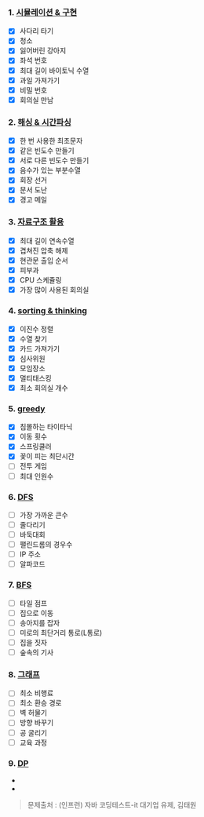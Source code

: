 ### 1. [시뮬레이션 & 구현](https://github.com/BBack-BBoo-Team/Problem_Solving/tree/master/advanced/%EC%8B%9C%EB%AE%AC%EB%A0%88%EC%9D%B4%EC%85%98%26%EA%B5%AC%ED%98%84)

- [X] 사다리 타기
- [X] 청소
- [X] 잃어버린 강아지
- [X] 좌석 번호
- [X] 최대 길이 바이토닉 수열
- [X] 과일 가져가기
- [X] 비밀 번호
- [X] 회의실 만남

### 2. [해싱 & 시간파싱](https://github.com/BBack-BBoo-Team/Problem_Solving/tree/master/advanced/%ED%95%B4%EC%8B%B1%26%EC%8B%9C%EA%B0%84%ED%8C%8C%EC%8B%B1)

- [X] 한 번 사용한 최초문자
- [X] 같은 빈도수 만들기
- [X] 서로 다른 빈도수 만들기
- [X] 음수가 있는 부분수열
- [X] 회장 선거
- [X] 문서 도난
- [X] 경고 메일

### 3. [자료구조 활용](https://github.com/BBack-BBoo-Team/Problem_Solving/tree/master/advanced/%EC%9E%90%EB%A3%8C%EA%B5%AC%EC%A1%B0)

- [X] 최대 길이 연속수열
- [X] 겹쳐진 압축 해제
- [X] 현관문 출입 순서
- [X] 피부과
- [X] CPU 스케쥴링
- [X] 가장 많이 사용된 회의실

### 4. [sorting & thinking](https://github.com/BBack-BBoo-Team/Problem_Solving/tree/master/advanced/%08Sorting%26Thinking)

- [X] 이진수 정렬
- [X] 수열 찾기
- [X] 카드 가져가기
- [X] 심사위원
- [X] 모임장소
- [X] 멀티태스킹
- [X] 최소 회의실 개수

### 5. [greedy](https://github.com/BBack-BBoo-Team/Problem_Solving/blob/master/advanced/greedy/README.md)

- [X] 침몰하는 타이타닉
- [X] 이동 횟수
- [X] 스프링쿨러
- [X] 꽃이 피는 최단시간
- [ ] 전투 게임
- [ ] 최대 인원수

### 6. [DFS](https://github.com/BBack-BBoo-Team/Problem_Solving/tree/master/advanced/DFS)

- [ ] 가장 가까운 큰수
- [ ] 줄다리기
- [ ] 바둑대회
- [ ] 팰린드롬의 경우수
- [ ] IP 주소
- [ ] 알파코드

### 7. [BFS](https://github.com/BBack-BBoo-Team/Problem_Solving/tree/master/advanced/BFS)
- [ ] 타일 점프
- [ ] 집으로 이동
- [ ] 송아지를 잡자
- [ ] 미로의 최단거리 통로(L통로)
- [ ] 집을 짓자
- [ ] 숲속의 기사

### 8. [그래프](https://github.com/BBack-BBoo-Team/Problem_Solving/tree/master/advanced/%EA%B7%B8%EB%9E%98%ED%94%84)

- [ ] 최소 비행료
- [ ] 최소 환승 경로
- [ ] 벽 허물기
- [ ] 방향 바꾸기
- [ ] 공 굴리기
- [ ] 교육 과정

### 9. [DP](https://github.com/BBack-BBoo-Team/Problem_Solving/tree/master/advanced/DP)
-
-

> 문제출처 : (인프런) 자바 코딩테스트-it 대기업 유제, 김태원
